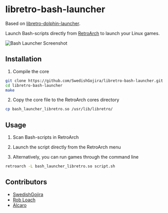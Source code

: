 # libretro-bash-launcher
Based on [libretro-dolphin-launcher](https://github.com/RobLoach/libretro-dolphin-launcher).

Launch Bash-scripts directly from [RetroArch](http://www.libretro.com/) to launch your Linux games.

![Bash Launcher Screenshot](screenshot.jpg)

## Installation

1. Compile the core
  ``` bash
  git clone https://github.com/SwedishGojira/libretro-bash-launcher.git
  cd libretro-bash-launcher
  make
  ```

2. Copy the core file to the RetroArch cores directory
  ``` bash
  cp bash_launcher_libretro.so /usr/lib/libretro/
  ```

## Usage

1. Scan Bash-scripts in RetroArch

2. Launch the script directly from the RetroArch menu

3. Alternatively, you can run games through the command line
  ``` bash
  retroarch -L bash_launcher_libretro.so script.sh
  ```

## Contributors

- [SwedishGojira](http://github.com/swedishgojira)
- [Rob Loach](http://github.com/robloach)
- [Alcaro](https://github.com/Alcaro)
